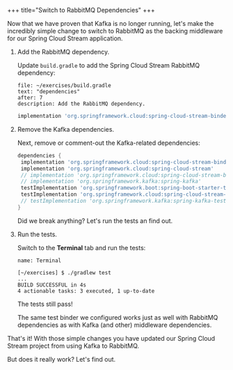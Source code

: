 +++
title="Switch to RabbitMQ Dependencies"
+++

Now that we have proven that Kafka is no longer running, let's make the incredibly simple change to switch to RabbitMQ as the backing middleware for our Spring Cloud Stream application.

1. Add the RabbitMQ dependency.

   Update `build.gradle` to add the Spring Cloud Stream RabbitMQ dependency:

   ```editor:select-matching-text
   file: ~/exercises/build.gradle
   text: "dependencies"
   after: 7
   description: Add the RabbitMQ dependency.
   ```

   ```groovy
   implementation 'org.springframework.cloud:spring-cloud-stream-binder-rabbit'
   ```

1. Remove the Kafka dependencies.

   Next, remove or comment-out the Kafka-related dependencies:

   ```groovy
   dependencies {
   	implementation 'org.springframework.cloud:spring-cloud-stream-binder-rabbit'
   	implementation 'org.springframework.cloud:spring-cloud-stream'
   	// implementation 'org.springframework.cloud:spring-cloud-stream-binder-kafka'
   	// implementation 'org.springframework.kafka:spring-kafka'
   	testImplementation 'org.springframework.boot:spring-boot-starter-test'
   	testImplementation 'org.springframework.cloud:spring-cloud-stream-test-binder'
   	// testImplementation 'org.springframework.kafka:spring-kafka-test'
   }
   ```

   Did we break anything? Let's run the tests an find out.

1. Run the tests.

   Switch to the **Terminal** tab and run the tests:

   ```dashboard:open-dashboard
   name: Terminal
   ```

   ```shell
   [~/exercises] $ ./gradlew test
   ...
   BUILD SUCCESSFUL in 4s
   4 actionable tasks: 3 executed, 1 up-to-date
   ```

   The tests still pass!

   The same test binder we configured works just as well with RabbitMQ dependencies as with Kafka (and other) middleware dependencies.


That's it! With those simple changes you have updated our Spring Cloud Stream project from using Kafka to RabbitMQ.

But does it really work? Let's find out.

